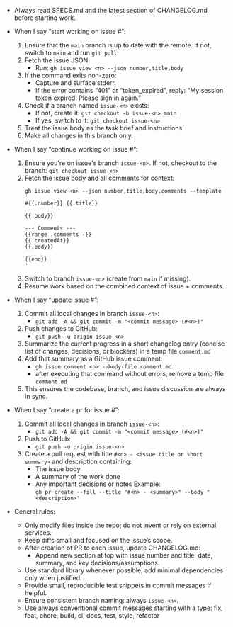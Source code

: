 - Always read SPECS.md and the latest section of CHANGELOG.md before starting work.

- When I say “start working on issue #<n>”:
    1) Ensure that the `main` branch is up to date with the remote. If not, switch to `main` and run `git pull`:
    2) Fetch the issue JSON:
       - Run: `gh issue view <n> --json number,title,body`
    3) If the command exits non-zero:
       - Capture and surface stderr.
       - If the error contains “401” or “token_expired”, reply: “My session token expired. Please sign in again.”
    4) Check if a branch named `issue-<n>` exists:
       - If not, create it: `git checkout -b issue-<n> main`
       - If yes, switch to it: `git checkout issue-<n>`
    5) Treat the issue body as the task brief and instructions.
    6) Make all changes in this branch only.

- When I say “continue working on issue #<n>”:
    1) Ensure you're on issue's branch `issue-<n>`. If not, checkout to the branch: `git checkout issue-<n>`
    2) Fetch the issue body and all comments for context:
       ```
       gh issue view <n> --json number,title,body,comments --template '
       #{{.number}} {{.title}}

       {{.body}}

       --- Comments ---
       {{range .comments -}}
       {{.createdAt}}  
       {{.body}}

       {{end}}
       '
       ```
    3) Switch to branch `issue-<n>` (create from `main` if missing).
    4) Resume work based on the combined context of issue + comments.

- When I say “update issue #<n>”:
    1) Commit all local changes in branch `issue-<n>`:
       - `git add -A && git commit -m "<commit message> (#<n>)"`
    2) Push changes to GitHub:
       - `git push -u origin issue-<n>`
    3) Summarize the current progress in a short changelog entry (concise list of changes, decisions, or blockers) in a temp file `comment.md`
    4) Add that summary as a GitHub issue comment:
       - `gh issue comment <n> --body-file comment.md`.
       - after executing that command without errors, remove a temp file `comment.md`
    5) This ensures the codebase, branch, and issue discussion are always in sync.

- When I say “create a pr for issue #<n>”:
    1) Commit all local changes in branch `issue-<n>`:
       - `git add -A && git commit -m "<commit message> (#<n>)"`
    2) Push to GitHub:
       - `git push -u origin issue-<n>`
    3) Create a pull request with title `#<n> - <issue title or short summary>` and description containing:
       - The issue body
       - A summary of the work done
       - Any important decisions or notes
       Example:  
       `gh pr create --fill --title "#<n> - <summary>" --body "<description>"`

- General rules:
    - Only modify files inside the repo; do not invent or rely on external services.
    - Keep diffs small and focused on the issue’s scope.
    - After creation of PR to each issue, update CHANGELOG.md:
       - Append new section at top with issue number and title, date, summary, and key decisions/assumptions.
    - Use standard library whenever possible; add minimal dependencies only when justified.
    - Provide small, reproducible test snippets in commit messages if helpful.
    - Ensure consistent branch naming: always `issue-<n>`.
    - Use always conventional commit messages starting with a type: fix, feat, chore, build, ci, docs, test, style, refactor
